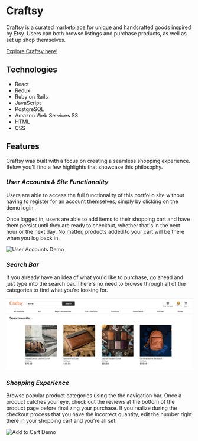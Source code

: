 # Craftsy

Craftsy is a curated marketplace for unique and handcrafted goods inspired by Etsy. Users can both browse listings and purchase products, as well as set up shop themselves.

[Explore Craftsy here!](http://craftsy.peterzeng.io/)

## Technologies

- React
- Redux
- Ruby on Rails
- JavaScript
- PostgreSQL
- Amazon Web Services S3
- HTML
- CSS

## Features

Craftsy was built with a focus on creating a seamless shopping experience. Below you'll find a few highlights that showcase this philosophy.

### _User Accounts & Site Functionality_

Users are able to access the full functionality of this portfolio site without having to register for an account themselves, simply by clicking on the demo login.

Once logged in, users are able to add items to their shopping cart and have them persist until they are ready to checkout, whether that's in the next hour or the next day. No matter, products added to your cart will be there when you log back in.

![User Accounts Demo](./app/assets/readme/user_accounts.gif)

### _Search Bar_

If you already have an idea of what you'd like to purchase, go ahead and just type into the search bar. There's no need to browse through all of the categories to find what you're looking for.

![Search Demo](./app/assets/readme/search.png)

### _Shopping Experience_

Browse popular product categories using the the navigation bar. Once a product catches your eye, check out the reviews at the bottom of the product page before finalizing your purchase. If you realize during the checkout process that you have the incorrect quantity, edit the number right there in your shopping cart and you're all set!

![Add to Cart Demo](./app/assets/readme/shopping.gif)
